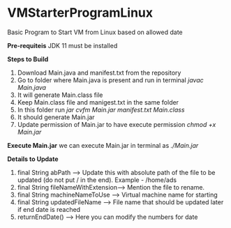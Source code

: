 # VMStarterProgramLinux
Basic Program to Start VM from Linux based on allowed date


**Pre-requiteis**
JDK 11 must be installed

**Steps to Build**
1) Download Main.java and manifest.txt from the repository
2) Go to folder where Main.java is present and run in terminal
_javac Main.java_
3) It will generate Main.class file
4) Keep Main.class file and manigest.txt in the same folder
5) In this folder run
_jar cvfm Main.jar manifest.txt Main.class_
8) It should generate Main.jar
9) Update permission of Main.jar to have execute permission
_chmod +x Main.jar_


**Execute Main.jar**
we can execute Main.jar in terminal as 
_./Main.jar_


**Details to Update**

1. final String abPath --> Update this with absolute path of the file to be updated (do not put / in the end).
                            Example - /home/ads
2. final String fileNameWithExtension--> Mention the file to rename.
3. final String machineNameToUse --> Virtual machine name for starting
4. final String updatedFileName --> File name that should be updated later if end date is reached
5. returnEndDate() --> Here you can modify the numbers for date
